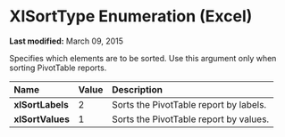
# XlSortType Enumeration (Excel)

 **Last modified:** March 09, 2015

Specifies which elements are to be sorted. Use this argument only when sorting PivotTable reports.


|**Name**|**Value**|**Description**|
|:-----|:-----|:-----|
| **xlSortLabels**|2|Sorts the PivotTable report by labels.|
| **xlSortValues**|1|Sorts the PivotTable report by values.|
